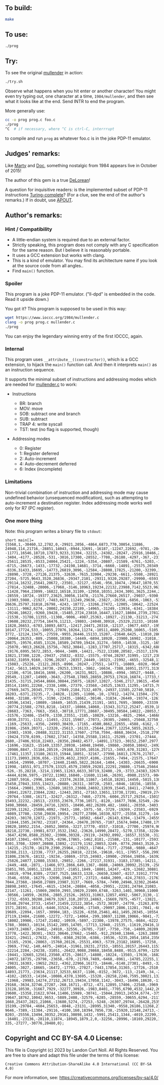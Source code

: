 ## To build:

```sh
make
```


## To use:

```sh
./prog
```


## Try:

To see the original [mullender](mullender.c) in action:

```sh
./try.sh
```

Observe what happens when you hit enter or another character! You might even try
typing out, one character at a time, `1984/mullender`, and then see what it looks
like at the end. Send INTR to end the program.

More generally use:

```sh
cc -o prog prog.c foo.c
./prog
^C	# if necessary, where ^C is ctrl-C, interrrupt
```

to compile and run `prog` as whatever foo.c is in the joke PDP-11 emulator.


## Judges' remarks:

Like [Marty](https://en.wikipedia.org/wiki/Marty_McFly) and
[Doc](https://en.wikipedia.org/wiki/Emmett_Brown), something nostalgic from 1984
appears live in October of 2015!

The author of this gem is a true
[DeLorean](https://en.wikipedia.org/wiki/DeLorean_time_machine)!

A question for inquisitive readers: is the implemented subset of PDP-11
instructions
[Turing-complete](https://en.wikipedia.org/wiki/Turing_completeness)? (For a
clue, see the end of the author's remarks.) If in doubt, use
[APOUT](https://github.com/DoctorWkt/Apout).


## Author's remarks:

### Hint / Compatibility

* A little-endian system is required due to an external factor.
* Strictly speaking, this program does not comply with any C specification for
the same reason.  But I believe it is reasonably portable.
* It uses a GCC extension but works with clang.
* This is a kind of emulator.  You may find its architecture name if you look at
the source code from all angles..
* Find `main()` function.


### Spoiler

This program is a joke PDP-11 emulator.  ("ll-dpd" is embedded in the code.
Read it upside down.)

You got it?  This program is supposed to be used in this way:

```sh
wget https://www.ioccc.org/1984/mullender.c
clang -o prog prog.c mullender.c
./prog
```

You can enjoy the legendary winning entry of the first IOCCC, again.


### Internal

This program uses `__attribute__((constructor))`, which is a GCC extension, to
hijack the `main()` function call.  And then it interprets `main()` as an
instruction sequence.

It supports the minimal subset of instructions and addressing modes which are
needed for [mullender.c](mullender.c) to work:

* Instructions
  * BR: branch
  * MOV: move
  * SOB: subtract one and branch
  * SUB: subtract
  * TRAP 4: write syscall
  * TST: test (no flag is supported, though)

* Addressing modes
  * 0: Register
  * 1: Register deferred
  * 2: Auto-increment
  * 4: Auto-decrement deferred
  * 6: Index (incomplete)


### Limitations

Non-trivial combination of instruction and addressing mode may cause undefined
behavior (unsequenced modification), such as attempting to auto-increment a
destination register.  Index addressing mode works well only for R7 (PC
register).


### One more thing

Note: this program writes a binary file to `stdout`:

```
short main[]={5568,1,-30460,12,2782,0,-29921,2056,-4864,6873,770,30054,11886,
24948,114,21716,-28851,14043,-8944,32691,-16187,-12247,22692,-9781,-20403,
-11771,16546,18710,17873,9233,31304,-32215,-24382,-28247,-25916,10466,24988,
-3404,-4177,-28528,-531,-3016,17300,-28552,-7708,-26180,-4297,-367,-2312,
-25611,28535,-8533,24004,25421,-1224,-5354,-20807,-21589,-6761,-5203,-1055,
-6715,-26673,-1433,-17732,-24198,14681,-3714,-6660,-14891,-25575,20349,-7701,
-8336,31433,16695,-14773,26819,3096,-12584,-28808,17825,-21200,-32399,15877,
-28890,-3728,-27126,21375,-32630,-7615,32004,-29230,-6611,-5508,-28921,12418,
27204,-5725,9643,3520,26836,-29347,2101,-29311,9320,29287,-29990,-6593,29825,
-29114,16232,25641,20672,-23501,-32127,-6546,-956,10474,-29647,1070,5516,13760,
-27814,-32488,-28006,-17968,-3146,10963,19234,22132,23988,7142,5523,9639,-6888,
-11428,7964,23099,-16822,16518,31109,-12958,10351,2434,3091,3625,2244,27512,
-28559,-10724,-19377,23625,30056,11478,-21176,27660,26517,-29037,-9390,12297,
-11903,5980,-21927,-7483,6671,11249,29638,-23827,-26358,-6856,-1063,-5303,
26636,25797,31818,26798,-4243,-18772,-13266,27472,-12005,-10642,-22524,24373,
-13111,-9062,6274,-20002,24150,22189,-14965,-31249,-13934,-6341,-18384,-32054,
-29246,10622,-9260,19428,-15485,2724,23810,16447,11627,18604,2739,27812,30295,
-21538,-31786,11355,-11308,-9006,-4987,25363,-18927,-21130,-31213,-27411,17231,
-19608,20232,27754,16476,11213,-19803,-24048,30918,-25329,21233,-10160,13519,
11828,26653,-6703,10893,6871,-12417,24471,20310,-12137,-19677,4457,-19530,
10147,17724,533,-10055,27076,10264,11274,-10511,4809,25208,16065,-5105,-19953,
3772,-12124,13475,-27559,-9955,26446,15133,15207,-23640,6425,-11010,28688,
-20064,26353,-889,-25008,10380,-14449,-6894,18920,-23900,16902,-31018,16093,
20875,-19576,4585,13126,18589,24789,19424,31274,-5059,-14538,-3125,-16527,
-25070,-9013,26628,15756,-7652,30841,-1283,17707,25717,-18315,-6342,6880,
-19176,6995,5672,2853,-9044,-3409,-14421,-7522,13108,20582,-25317,1376,-5648,
13821,17300,1220,-29437,-25832,-8332,-15575,-9744,28297,31995,-1217,23852,
14382,31059,9160,-3296,20287,-28357,24449,-10323,-21992,-4655,-32548,13237,
-15083,-25226,-21121,2015,-8996,-20247,-27551,-14771,-16089,-6920,-9645,21578,
7142,-5613,14029,24730,-29253,13931,-3862,-16634,-7388,16951,15771,31302,
-22186,-6716,18416,1698,-26200,-16231,9821,-10886,-4994,-30527,-9448,-16923,
29549,-11207,-14909,-3643,-27548,17865,28859,29753,17616,16874,-17733,9424,
21435,-31715,24544,8666,30844,25075,-18267,12027,-5346,2717,19615,-4548,-21763,
28514,11691,22268,-2338,1406,-27379,-23568,-24525,13633,11295,-14715,7877,
-27669,3475,20345,7779,-17849,2184,7132,4079,-24937,11585,22740,5810,-10855,
16203,-6371,23235,-7,-24828,-11205,-11006,-10,-17812,-14274,11504,-27517,463,
4498,-32180,-9775,-3190,-22435,-18662,-30146,-31834,-26449,-19374,-12616,
-10596,14341,-10089,-18449,-16535,21439,21191,-1651,7695,-30009,-23339,-8675,
-20774,21588,-2793,8218,-14337,-10866,14060,-15343,31712,25247,-8539,18074,
-28683,-7363,-7663,-3563,-30718,17771,28687,-30495,30584,14022,-28053,5292,
-31576,-32486,-15470,-1330,23551,-2185,-10829,-13216,-4825,-2964,-14668,24559,
-4930,23731,-1152,-11493,-2321,15987,-27073,-20305,-24065,-25048,32750,-27440,
-1169,-25633,-4356,-24993,30439,-17165,-4580,8662,22655,-4588,-6162,-3122,
31986,-2569,20371,-12320,-25613,-16133,-25644,23677,12254,5855,26325,-13425,
-15903,-1930,-28488,31222,31153,17607,-2758,7594,-8868,30434,-2518,27956,
-19424,7370,6199,-17602,17347,-14358,25588,11611,-25209,-23701,-27444,-29788,
2680,-27406,9318,22483,-28356,28482,4577,-14891,17323,-30152,2507,2977,5004,
-11696,-31623,-15149,13357,28938,-14048,19490,-19860,-26050,10842,-24922,
-20986,8847,-31184,28519,-29168,32195,10516,25713,-3493,670,31283,-12769,
-17461,11357,13180,26133,15944,18051,-32167,-27990,16813,17676,21787,-17578,
11173,19093,2836,656,-15239,4632,23937,4106,-21655,-7494,-21575,-17647,-18465,
-14654,-29990,-10707,-12440,21465,5822,26164,-1404,-14303,-26635,-6900,-23611,
11998,-18551,971,27579,13325,4579,23059,29281,22291,29880,-17546,25664,-14990,
-526,-35,28218,-3214,11965,11263,6633,30719,32400,-29,-3733,24383,32678,-27542,
-4444,6196,5975,-19722,11902,16840,-11680,11146,-26391,-8980,21573,-9043,2349,
-12887,5916,-2996,10410,-23374,26338,11867,-14518,18281,14450,-5815,13842,359,
25450,27043,3355,13423,-20880,-26311,-30720,-2503,-6046,-18156,-18558,-14774,
-15664,-29001,3365,-12689,10233,23608,24692,12039,15445,18411,-27469,3764,
-10841,22672,23844,2282,-12443,2851,-27163,13651,13738,17201,-29819,27414,
-29764,-5308,-16171,-32427,-26312,-7460,-27376,-6004,25717,29254,-15015,8754,
15493,22232,-28513,-23355,23676,7736,10571,-8120,-16677,7696,32549,-2646,25538,
3498,30960,-28459,24716,12655,-10496,402,26209,482,-16661,-20350,-3403,14015,
32299,11262,-25886,4092,-7843,-100,-1975,-58,-3729,-19269,-23583,-6929,20000,
-6089,17780,-3250,29830,19954,-29277,27896,10330,9277,-25358,31279,-14454,
24203,-30170,12872,-21973,-25773,-10502,-6647,-26143,6394,-13479,-24559,23007,
-21844,1505,24702,-23187,-24364,-20470,20765,-7107,15674,9404,17408,17964,
19820,18952,2154,-26052,30056,-3227,17770,-8557,-31018,-27700,-25974,9003,
18218,22730,-19981,6737,3532,1562,-23626,14990,28472,-5270,17358,-32204,-29197,
-3647,4296,8588,25302,-23906,30328,-29119,-24392,8992,-16557,31530,-31216,
14107,13041,-6976,7529,-8296,17865,-1462,8181,-21588,-131,-10177,-25931,-14627,
8301,3708,-32097,20808,13892,-21179,1192,20853,3249,-8774,20843,3520,24954,
-14215,-25170,-16170,2390,25964,-23923,-17464,-7177,-27568,-9880,-4647,-7323,
15388,2113,-12338,-7737,26255,26818,-22156,-19610,-911,-17057,-556,29935,27647,
31806,23676,-18132,-19234,-10869,-3715,24983,-10900,-29564,19856,-16392,-31860,
-25826,24077,12080,15383,-29852,-2266,-27217,31931,-3183,17385,-14211,19050,
-2449,-468,-2871,-11466,973,2866,649,1367,-8688,-24069,20992,25139,-25850,1184,
15851,785,16951,12160,22337,-21851,1849,-18801,14247,-429,-12682,30881,-11273,
-24819,-9794,8389,-27287,7525,16633,1328,-26650,32607,-8217,31912,7774,-16188,
-3546,-6550,-16279,-32696,1940,2577,-23723,-6484,2009,-424,27833,-21763,-13902,
7044,27360,-18450,27889,23987,3137,-7669,-5784,-7490,24946,32302,26464,-15513,
28898,2493,-17645,-4615,-13434,-20884,-4058,-29951,-22281,24784,21083,-8536,
22147,-11261,-15069,20659,2993,19029,21909,6748,-3263,1401,30960,11000,-16871,
-30566,-14959,-26356,-2885,21526,-26531,31063,12857,4992,-5067,3130,-17602,
-1732,-6593,30200,24679,3267,310,20733,24863,-15669,7875,-4577,-13821,-22325,
15548,29744,3733,-14547,21459,22122,3854,-2572,30197,-24770,-21263,8793,-8316,
1571,28191,-16143,-6446,31524,-26496,-17349,-29097,2806,11281,-7041,-683,14149,
19689,-22094,-1657,-30904,183,-15226,-6358,25461,461,1495,28345,-10554,-4004,
27119,13484,-21600,-12272,-7272,-14064,-299,10697,11280,19066,-9841,-7265,
-18002,19906,-17247,21482,-10939,-5897,-22300,-13978,27575,-8684,-6222,-19041,
5788,-30863,-10134,15142,2895,14705,-17713,12940,-21535,-11619,29416,18417,
-24973,24867,-26462,-24910,-32556,-26705,-7187,-7750,-758,-14809,20289,9260,
13778,-1422,30301,-1922,30646,27662,-15465,-912,29340,13846,-1263,28887,-20019,
32421,-29411,-27632,-7495,-8368,29230,-6386,-19536,-5235,2054,1854,23563,12348,
-15165,-2936,-28063,-15760,20126,-25531,4963,-5739,23182,16895,-17258,-10470,
-3969,-7742,-140,4475,-24014,-31961,19231,27153,-18551,20157,26443,11530,
-22214,2284,-24238,-31051,-26422,9088,29868,18458,8488,-9515,6799,-12507,54,
-19441,-32665,12561,23560,4725,-28617,-14800,-10224,-13503,-17636,-16823,
-24072,18735,-29798,-23658,-670,-21769,7489,-6468,-8961,-14785,22255,11582,
-29831,16303,-19652,2922,-4362,22966,16173,-18446,-6148,27381,-8493,-32289,
24005,-3027,-18665,-16472,-17793,-27027,-7443,17854,31365,-17726,-2510,-17546,
14893,21773,-23634,21117,32533,6637,-1106,-8152,-3672,-113,-2149,-34,-22700,
-4102,-28533,-14104,-10086,4378,13695,-15320,-28258,2246,7595,30021,13281,
-11968,-29983,14274,27152,26713,19434,17058,1142,-3043,-16496,18630,-11976,
29168,-3634,32746,27287,-268,16711,-8712,-471,12895,17406,-22548,-3969,-10733,
13128,10530,-31667,7929,-32277,30926,-1983,8401,-7705,6790,4532,1442,26728,
29600,-15358,21622,9744,11406,15989,-30741,-15044,29913,24534,6774,-3755,17623,
19647,18762,10042,9653,-5889,2408,-32579,-6285,-28559,-30655,6294,-21175,4390,
1668,25437,2821,21066,-13680,5274,-27253,-5248,-26307,29744,-26428,25358,17196,
15199,-29784,-4604,25653,-8048,-23131,-28995,31340,-9558,26186,11268,27916,
9646,-7389,-11384,-29116,-4100,160,18394,7856,738,-25920,12148,24713,-31664,
8203,-25556,13494,30352,29161,30898,1432,-5991,25411,1344,-4019,22299,15685,
-16401,-23136,-28110,11874,-18945,1879,2,0,-32256,-20996,-18169,29220,12,0,0,0,
335,-27277,-30776,20480,0};
```


## Copyright and CC BY-SA 4.0 License:

This file is Copyright (c) 2023 by Landon Curt Noll.  All Rights Reserved.
You are free to share and adapt this file under the terms of this license:

    Creative Commons Attribution-ShareAlike 4.0 International (CC BY-SA 4.0)

For more information, see: https://creativecommons.org/licenses/by-sa/4.0/
